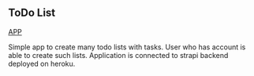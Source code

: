 ## ToDo List

[APP](https://maciopelo-todo-app.netlify.app/)

Simple app to create many todo lists with tasks. User who has account is able to create such lists.
Application is connected to strapi backend deployed on heroku.
